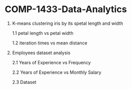 # COMP-1433-Data-Analytics
1. K-means clustering iris by its spetal length and width

   1.1 petal length vs petal width

   1.2 iteration times vs mean distance
   
2. Employees dataset analysis

   2.1 Years of Experience vs Frequency
   
   2.2 Years of Experience vs Monthly Salary

   2.3 Dataset

